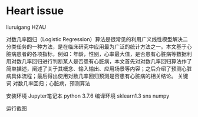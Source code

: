 # Heart issue
 liuruigang HZAU

对数几率回归（Logistic Regression）算法是很常见的利用广义线性模型解决二分类任务的一种方法，是在临床研究中应用最为广泛的统计方法之一。本文基于心脏病患者的各项指标，例如：年龄，性别，心率最大值，是否患有心脏病等数据利用对数几率回归进行判断某人是否患有心脏病，本文首先对对数几率回归算法作了简单描述，阐述了关于其概念、输入输出、应用场景等内容；之后介绍了预测心脏病具体流程；最后得出使用对数几率回归预测是否患有心脏病的相关结论。
关键词	对数几率回归；心脏病，预测算法


安装环境
Jupyter笔记本
python 3.7.6
编译环境
sklearn1.3
sns
numpy

运行截图
